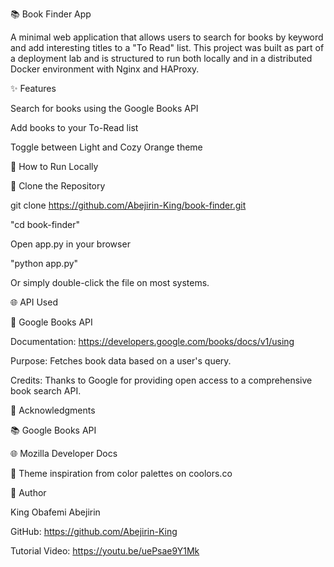 📚 Book Finder App

A minimal web application that allows users to search for books by keyword and add interesting titles to a "To Read" list. This project was built as part of a deployment lab and is structured to run both locally and in a distributed Docker environment with Nginx and HAProxy.


✨ Features
 
 Search for books using the Google Books API

 Add books to your To-Read list

 Toggle between Light and Cozy Orange theme



🚀 How to Run Locally


📁 Clone the Repository

git clone https://github.com/Abejirin-King/book-finder.git


"cd book-finder"


Open app.py in your browser

"python app.py"


Or simply double-click the file on most systems.


🌐 API Used


📖 Google Books API


Documentation: https://developers.google.com/books/docs/v1/using


Purpose: Fetches book data based on a user's query.


Credits: Thanks to Google for providing open access to a comprehensive book search API.


🙏 Acknowledgments

📚 Google Books API

🌐 Mozilla Developer Docs

🎨 Theme inspiration from color palettes on coolors.co

👤 Author

King Obafemi Abejirin

GitHub: https://github.com/Abejirin-King


Tutorial Video: https://youtu.be/uePsae9Y1Mk
